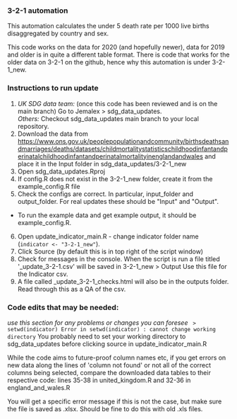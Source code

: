 ### 3-2-1 automation
  
This automation calculates the under 5 death rate per 1000 live births disaggregated by country and sex.

This code works on the data for 2020 (and hopefully newer), data for 2019 and older is in quite a different table format. There is code that works for the older data on 3-2-1 on the github, hence why this automation is under 3-2-1_new.

### Instructions to run update ###
1. *UK SDG data team:* (once this code has been reviewed and is on the main branch) Go to Jemalex > sdg_data_updates.    
   *Others:* Checkout sdg_data_updates main branch to your local repository.
2. Download the data from https://www.ons.gov.uk/peoplepopulationandcommunity/birthsdeathsandmarriages/deaths/datasets/childmortalitystatisticschildhoodinfantandperinatalchildhoodinfantandperinatalmortalityinenglandandwales and place it in the Input folder in sdg_data_updates/3-2-1_new
3. Open sdg_data_updates.Rproj
4. If config.R does not exist in the 3-2-1_new folder, create it from the example_config.R file  
5. Check the configs are correct. In particular, input_folder and output_folder. For real updates these should be "Input" and "Output".
  - To run the example data and get example output, it should be example_config.R.   
6. Open update_indicator_main.R - change indicator folder name (`indicator <- "3-2-1_new"`).
7. Click Source (by default this is in top right of the script window)  
8. Check for messages in the console. When the script is run a file titled '<date>_update_3-2-1.csv' will be saved in 3-2-1_new > Output 
   Use this file for the Indicator csv.  
9. A file called <date>_update_3-2-1_checks.html will also be in the outputs folder. Read through this as a QA of the csv.  

### Code edits that may be needed: ###  
*use this section for any problems or changes you can foresee*
` > setwd(indicator)
Error in setwd(indicator) : cannot change working directory`
You probably need to set your working directory to sdg_data_updates before clicking source in update_indicator_main.R

While the code aims to future-proof column names etc, if you get errors on new data along the lines of 'column not found' or not all of the correct columns being selected, compare the downloaded data tables to their respective code: lines 35-38 in united_kingdom.R and 32-36 in england_and_wales.R

You will get a specific error message if this is not the case, but make sure the file is saved as .xlsx. Should be fine to do this with old .xls files.
